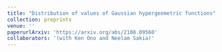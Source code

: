 ```yaml
---
title: "Distribution of values of Gaussian hypergeometric functions"
collection: preprints
venue: ''
paperurlArxiv: 'https://arxiv.org/abs/2108.09560'
collaborators: '(with Ken Ono and Neelam Sakia)'
---
```


